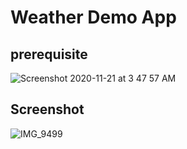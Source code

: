 # Weather Demo App
## prerequisite

![Screenshot 2020-11-21 at 3 47 57 AM](https://user-images.githubusercontent.com/1012529/99855431-df8f1e80-2bac-11eb-8870-1da8b0fafb82.png)

## Screenshot

![IMG_9499](https://user-images.githubusercontent.com/1012529/100138189-a3610400-2eb3-11eb-9b11-cfabb7d584ac.jpg)
